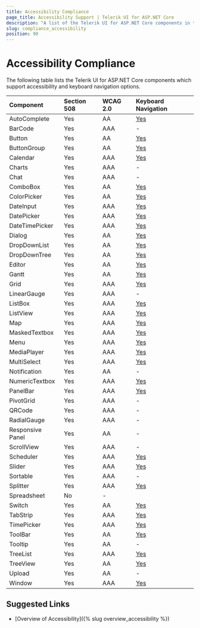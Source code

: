 ```yaml
---
title: Accessibility Compliance
page_title: Accessibility Support | Telerik UI for ASP.NET Core
description: "A list of the Telerik UI for ASP.NET Core components in terms of the accessibility and keyboard navigation support they provide."
slug: compliance_accessibility
position: 90
---
```


# Accessibility Compliance

The following table lists the Telerik UI for ASP.NET Core components which support accessibility and keyboard navigation options.

|Component      |Section 508 |WCAG 2.0  |Keyboard Navigation
|:---           |:---        |:---      |:---
|AutoComplete  |Yes |AA  |[Yes](http://demos.telerik.com/aspnet-core/autocomplete/keyboard-navigation)
|BarCode	   |Yes |AAA |-
|Button 	   |Yes |AA  |[Yes](http://demos.telerik.com/aspnet-core/button/keyboard-navigation)
|ButtonGroup   |Yes |AA  |[Yes](http://demos.telerik.com/aspnet-core/buttongroup/keyboard-navigation)
|Calendar	   |Yes |AAA |[Yes](http://demos.telerik.com/aspnet-core/calendar/keyboard-navigation)
|Charts        |Yes |AAA |-
|Chat          |Yes |AAA |-
|ComboBox      |Yes |AA  |[Yes](http://demos.telerik.com/aspnet-core/combobox/keyboard-navigation)
|ColorPicker   |Yes |AA  |[Yes](http://demos.telerik.com/aspnet-core/colorpicker/keyboard-navigation)
|DateInput	   |Yes |AAA |[Yes](http://demos.telerik.com/aspnet-core/dateinput/keyboard-navigation)
|DatePicker	   |Yes |AAA |[Yes](http://demos.telerik.com/aspnet-core/datepicker/keyboard-navigation)
|DateTimePicker|Yes |AAA |[Yes](http://demos.telerik.com/aspnet-core/datetimepicker/keyboard-navigation)
|Dialog	       |Yes |AA  |[Yes](http://demos.telerik.com/aspnet-core/dialog/keyboard-navigation)
|DropDownList  |Yes |AA  |[Yes](http://demos.telerik.com/aspnet-core/dropdownlist/keyboard-navigation)
|DropDownTree  |Yes |AA  |[Yes](http://demos.telerik.com/aspnet-core/dropdowntree/keyboard-navigation)
|Editor        |Yes |AA  |[Yes](http://demos.telerik.com/aspnet-core/editor/keyboard-navigation)
|Gantt         |Yes |AA  |[Yes](http://demos.telerik.com/aspnet-core/gantt/keyboard-navigation)
|Grid          |Yes |AAA |[Yes](http://demos.telerik.com/aspnet-core/grid/keyboard-navigation)
|LinearGauge   |Yes |AAA |-
|ListBox       |Yes |AAA |[Yes](http://demos.telerik.com/aspnet-core/listbox/keyboard-navigation)
|ListView	   |Yes |AAA |[Yes](http://demos.telerik.com/aspnet-core/listview/keyboard-navigation)
|Map	       |Yes |AAA |[Yes](http://demos.telerik.com/aspnet-core/map/index)
|MaskedTextbox |Yes |AAA |[Yes](http://demos.telerik.com/aspnet-core/maskedtextbox/index)
|Menu          |Yes |AAA |[Yes](http://demos.telerik.com/aspnet-core/menu/keyboard-navigation)
|MediaPlayer   |Yes |AAA |[Yes](http://demos.telerik.com/aspnet-core/mediaplayer/keyboard-navigation)
|MultiSelect   |Yes |AAA |[Yes](http://demos.telerik.com/aspnet-core/multiselect/keyboard-navigation)
|Notification  |Yes |AA  |-
|NumericTextbox|Yes |AAA |[Yes](http://demos.telerik.com/aspnet-core/numerictextbox/keyboard-navigation)
|PanelBar	   |Yes |AAA |[Yes](http://demos.telerik.com/aspnet-core/panelbar/keyboard-navigation)
|PivotGrid	   |Yes |AAA |-
|QRCode	   	   |Yes |AAA |-
|RadialGauge   |Yes |AAA |-
|Responsive Panel |Yes |AA |-
|ScrollView	   |Yes |AAA |-
|Scheduler	   |Yes |AAA |[Yes](http://demos.telerik.com/aspnet-core/scheduler/selection)
|Slider	       |Yes |AAA |[Yes](http://demos.telerik.com/aspnet-core/slider/keyboard-navigation)
|Sortable	   |Yes |AAA |-
|Splitter      |Yes |AAA |[Yes](http://demos.telerik.com/aspnet-core/splitter/keyboard-navigation)
|Spreadsheet   |No  |-   |
|Switch        |Yes |AA  |[Yes](http://demos.telerik.com/aspnet-core/switch/keyboard-navigation)
|TabStrip	   |Yes |AAA |[Yes](http://demos.telerik.com/aspnet-core/tabstrip/keyboard-navigation)
|TimePicker	   |Yes |AAA |[Yes](http://demos.telerik.com/aspnet-core/timepicker/keyboard-navigation)
|ToolBar	   |Yes |AA  |[Yes](http://demos.telerik.com/aspnet-core/toolbar/index)
|Tooltip	   |Yes |AA  |-
|TreeList	   |Yes |AAA |[Yes](http://demos.telerik.com/aspnet-core/treelist/keyboard-navigation)
|TreeView	   |Yes |AA  |[Yes](http://demos.telerik.com/aspnet-core/treeview/keyboard-navigation)
|Upload 	   |Yes |AA  |-
|Window 	   |Yes |AAA |[Yes](http://demos.telerik.com/aspnet-core/window/keyboard-navigation)

## Suggested Links  

* [Overview of Accessibility]({% slug overview_accessibility %})
